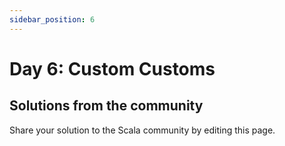 ```yaml
---
sidebar_position: 6
---
```


# Day 6: Custom Customs

## Solutions from the community

Share your solution to the Scala community by editing this page.
